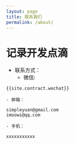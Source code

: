 ```yaml
---
layout: page
title: 联系我们
permalink: /about/
---
```


# 记录开发点滴

- 联系方式：
	- 微信: 
```
{{site.contract.wechat}} 
```
	- 邮箱：
```			
simpleyuan@gmail.com  
imoowi@qq.com
```
	- 手机：
```
xxxxxxxxxxx
```